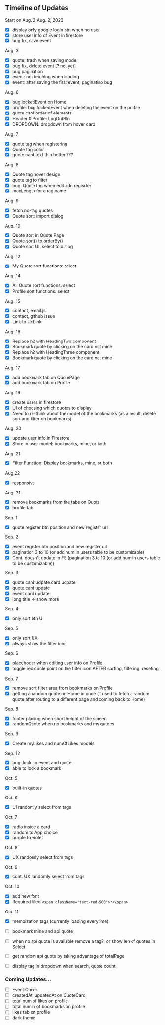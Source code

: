 ## Timeline of Updates

Start on Aug. 2
Aug. 2, 2023

- [x] display only google login btn when no user
- [x] store user info of Event in firestore
- [x] bug fix, save event

Aug. 3

- [x] quote: trash when saving mode
- [x] bug fix, delete event [? not yet]
- [x] bug pagination
- [x] event: not fetching when loading
- [x] event: after saving the first event, paginatino bug

Aug. 6

- [x] bug lockedEvent on Home
- [x] profile: bug lockedEvent when deleting the event on the profile
- [x] quote card order of elements
- [x] Header & Profile: LogOutBtn
- [x] DROPDOWN: dropdown from hover card

Aug. 7

- [x] quote tag when registering
- [x] Quote tag color
- [x] quote card text thin better ???

Aug. 8

- [x] Quote tag hover design
- [x] quote tag to filter
- [x] bug: Quote tag when edit adn regisrter
- [x] maxLength for a tag name

Aug. 9

- [x] fetch no-tag quotes
- [x] Quote sort: import dialog

Aug. 10

- [x] Quote sort in Quote Page
- [x] Quote sort() to orderBy()
- [x] Quote sort UI: select to dialog

Aug. 12

- [x] My Quote sort functions: select

Aug. 14

- [x] All Quote sort functions: select
- [x] Profile sort functions: select

Aug. 15

- [x] contact, email.js
- [x] contact, github issue
- [x] Link to UrlLink

Aug. 16

- [x] Replace h2 with HeadingTwo component
- [x] Bookmark quote by clicking on the card not mine
- [x] Replace h2 with HeadingThree component
- [x] Bookmark quote by clicking on the card not mine

Aug. 17

- [x] add bookmark tab on QuotePage
- [x] add bookmark tab on Profile

Aug. 19

- [x] create users in firestore
- [x] UI of choosing which quotes to display
- [x] Need to re-think about the model of the bookmarks (as a result, delete sort and filter on bookmarks)

Aug. 20

- [x] update user info in Firestore
- [x] Store in user model: bookmarks, mine, or both

Aug. 21

- [x] Filter Function: Display bookmarks, mine, or both

Aug.22

- [x] responsive

Aug. 31

- [x] remove bookmarks from the tabs on Quote
- [x] profile tab

Sep. 1

- [x] quote register btn position and new register url

Sep. 2

- [x] event register btn position and new register url
- [x] pagination 3 to 10 (or add num in users table to be customizable)
- [x] Cont. doesn't update in FS (pagination 3 to 10 (or add num in users table to be customizable))

Sep. 3

- [x] quote card udpate card udpate
- [x] quote card update
- [x] event card update
- [x] long title -> show more

Sep. 4

- [x] only sort btn UI

Sep. 5

- [x] only sort UX
- [x] always show the filter icon

Sep. 6

- [x] placehoder when editing user info on Profile
- [x] toggle red circle point on the filter icon AFTER sorting, filtering, reseting

Sep. 7

- [x] remove sort filter area from bookmarks on Profile
- [x] getting a random quote on Home in once (it used to fetch a random quote after routing to a different page and coming back to Home)

Sep. 8

- [x] footer placing when short height of the screen
- [x] randomQuote when no bookmarks and my qutoes

Sep. 9

- [x] Create myLikes and numOfLikes models

Sep. 12

- [x] bug: lock an event and quote
- [x] able to lock a bookmark

Oct. 5

- [x] built-in quotes

Oct. 6

- [x] UI randomly select from tags

Oct. 7

- [x] radio inside a card
- [x] random to App choice
- [x] purple to violet

Oct. 8

- [x] UX randomly select from tags

Oct. 9

- [x] cont. UX randomly select from tags

Oct. 10
- [x] add new font
- [x] Required filed `<span className="text-red-500">*</span>`

Oct. 11
- [x] memoization tags (currently loading everytime)


- [ ] bookmark mine and api quote
- [ ]  when no api quote is available remove a tag?, or show len of quotes in Select
- [ ]  get random api quote by taking advantage of totalPage 
- [ ]  display tag in dropdown when search, quote count

### Coming Updates...

- [ ] Event Cheer
- [ ] createdAt, updatedAt on QuoteCard
- [ ] total num of likes on profile
- [ ] total numm of bookmarks on profile
- [ ] likes tab on profile
- [ ] dark theme
